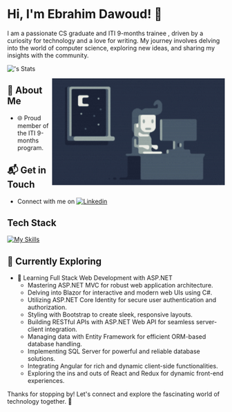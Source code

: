 # Hi, I'm Ebrahim Dawoud! 👋

I am a passionate  CS graduate and ITI 9-months trainee , driven by a curiosity for technology and a love for writing. My journey involves delving into the world of computer science, exploring new ideas, and sharing my insights with the community.



![<EbrahimDawoud>'s Stats](https://github-readme-stats.vercel.app/api?username=EbrahimDawoud&theme=vue-dark&show_icons=true&hide_border=true&count_private=true)
<p align="center">
  <img src="https://raw.githubusercontent.com/AVS1508/AVS1508/master/assets/Night-Coding.gif" width="400" align="right">
</p>

## 🚀 About Me

- 🌐 Proud member of the  ITI 9-months program.
## 📬 Get in Touch

- Connect with me on <a href="https://www.linkedin.com/in/ebrahim-osama-dawood" target="_blank">
  <img src="https://cdn-icons-png.flaticon.com/512/174/174857.png" alt="Linkedin" style="width: 20px; height: 20px;">
</a>

## Tech Stack
[![My Skills](https://skillicons.dev/icons?i=js,html,css,angular,bootstrap,express,git,node,postman,ts,csharp,sqlserver,redux,sass)](https://skillicons.dev)

## 🌱 Currently Exploring

- 🚀 Learning Full Stack Web Development with ASP.NET
  - Mastering ASP.NET MVC for robust web application architecture.
  - Delving into Blazor for interactive and modern web UIs using C#.
  - Utilizing ASP.NET Core Identity for secure user authentication and authorization.
  - Styling with Bootstrap to create sleek, responsive layouts.
  - Building RESTful APIs with ASP.NET Web API for seamless server-client integration.
  - Managing data with Entity Framework for efficient ORM-based database handling.
  - Implementing SQL Server for powerful and reliable database solutions.
  - Integrating Angular for rich and dynamic client-side functionalities.
  - Exploring the ins and outs of React and Redux for dynamic front-end experiences.

Thanks for stopping by! Let's connect and explore the fascinating world of technology together. 🚀



<!--

Here are some ideas to get you started:

- 🔭 I’m currently working on ...
- 🌱 I’m currently learning ...
- 👯 I’m looking to collaborate on ...
- 🤔 I’m looking for help with ...
- 💬 Ask me about ...
- 📫 How to reach me: ...
- 😄 Pronouns: ...
- ⚡ Fun fact: ...
-->
